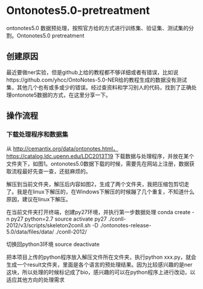 # Ontonotes5.0-pretreatment
ontonotes5.0 数据预处理，按照官方给的方式进行训练集、验证集、测试集的分割。Ontonotes5.0 pretreatment

## 创建原因
最近要做ner实验，但是github上给的教程都不够详细或者有错误，比如说https://github.com/yhcc/OntoNotes-5.0-NER给的教程生成的数据没有测试集，其他几个也有或多或少的错误。经过查资料和学习别人的代码，找到了正确处理ontonote5数据的方式，在这里分享一下。

## 操作流程
### 下载处理程序和数据集
从 http://cemantix.org/data/ontonotes.html， https://catalog.ldc.upenn.edu/LDC2013T19 下载数据与处理程序，并放在某个文件夹下，如图1。ontonotes5.0数据下载的时候，需要先在网站上注册，数据获取流程最好先查一查，还挺麻烦的。

解压到当前文件夹，解压后内容如图2，生成了两个文件夹，我把压缩包剪切走了。我是在linux下解压的，在Windows下解压的时候蹦了几个重复，不知道什么原因，建议在linux下解压。

在当前文件夹打开终端，创建py27环境，并执行第一步数据处理
conda create -n py27 python=2.7
source activate py27
./conll-2012/v3/scripts/skeleton2conll.sh -D ./ontonotes-release-5.0/data/files/data/ ./conll-2012/

切换回python3环境
source deactivate

把本项目上传的python程序放入解压文件所在文件夹，执行python xxx.py，就会生成一个result文件夹，里面是各个语言的预处理结果。因为比较感兴趣的是ner这块，所以处理的时候标记成了bio，感兴趣的可以在python程序上进行改动，以适应其他方向的处理需求

